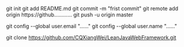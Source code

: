 git init
git add README.md
git commit -m "frist commit"
git remote add origin https://github............
git push -u origin master

git config --global user.email "......"
git config --global user.name "......"

git clone https://github.com/CQXiangWei/LeanJavaWebFramework.git